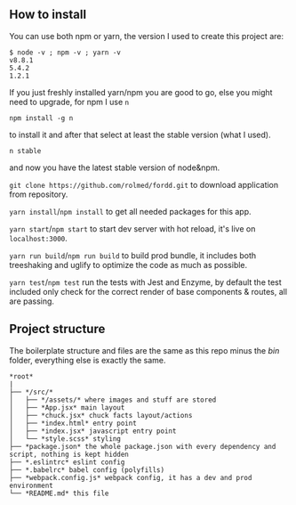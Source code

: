 ## How to install
You can use both npm or yarn, the version I used to create this project are:

```
$ node -v ; npm -v ; yarn -v
v8.8.1
5.4.2
1.2.1
```
If you just freshly installed yarn/npm you are good to go, else you might need to upgrade, for npm I use `n`

```
npm install -g n
```
to install it and after that select at least the stable version (what I used).

```
n stable
```

and now you have the latest stable version of node&npm.

`git clone https://github.com/rolmed/fordd.git` to download application from repository.

`yarn install`/`npm install` to get all needed packages for this app.

`yarn start`/`npm start` to start dev server with hot reload, it's live on `localhost:3000`.

`yarn run build`/`npm run build` to build prod bundle, it includes both treeshaking and uglify to optimize the code as much as possible.


`yarn test`/`npm test` run the tests with Jest and Enzyme, by default the test included only check for the correct render of base components & routes, all are passing.


## Project structure

The boilerplate structure and files are the same as this repo minus the *bin* folder, everything else is exactly the same.

```
*root*
|
├── */src/*
│   ├── */assets/* where images and stuff are stored
│   ├── *App.jsx* main layout
│   ├── *chuck.jsx* chuck facts layout/actions
│   ├── *index.html* entry point
│   ├── *index.jsx* javascript entry point
│   └── *style.scss* styling
├── *package.json* the whole package.json with every dependency and script, nothing is kept hidden
├── *.eslintrc* eslint config
├── *.babelrc* babel config (polyfills)
├── *webpack.config.js* webpack config, it has a dev and prod environment
└── *README.md* this file
```
